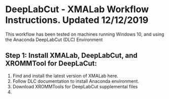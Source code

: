 # DeepLabCut - XMALab Workflow Instructions. Updated 12/12/2019

This workflow has been tested on machines running Windows 10, and using the Anaconda DeepLabCut (DLC) Environment

## Step 1: Install XMALab, DeepLabCut, and XROMMTool for DeepLaCut: 

1. Find and install the latest version of XMALab here.
2. Follow DLC documentation to install Anaconda environment.
3. Download XROMMTools for DeepLabCut supplemental files
4. 
 

